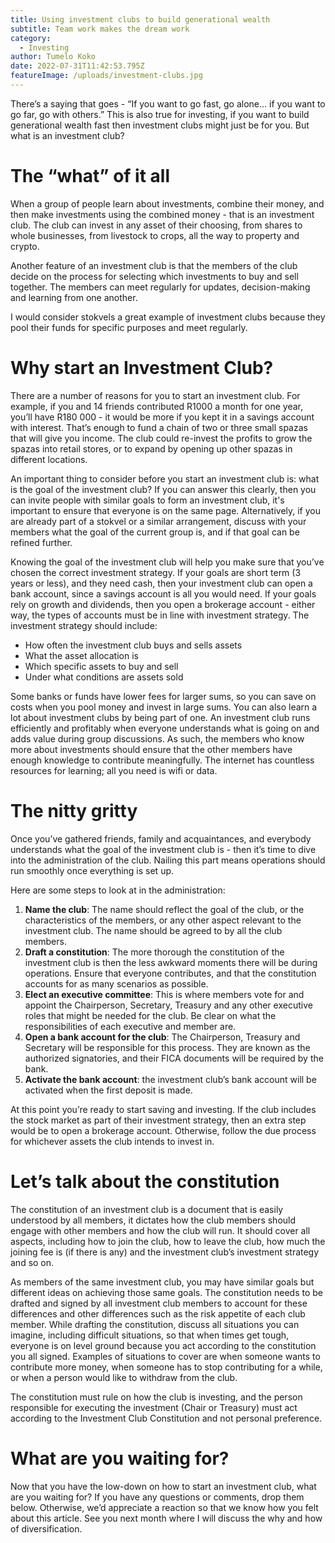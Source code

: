 ```yaml
---
title: Using investment clubs to build generational wealth
subtitle: Team work makes the dream work
category:
  - Investing
author: Tumelo Koko
date: 2022-07-31T11:42:53.795Z
featureImage: /uploads/investment-clubs.jpg
---
```

There’s a saying that goes - “If you want to go fast, go alone… if you want to go far, go with others.” This is also true for investing, if you want to build generational wealth fast then investment clubs might just be for you. But what is an investment club?

# [](<>)The “what” of it all

When a group of people learn about investments, combine their money, and then make investments using the combined money - that is an investment club. The club can invest in any asset of their choosing, from shares to whole businesses, from livestock to crops, all the way to property and crypto.

Another feature of an investment club is that the members of the club decide on the process for selecting which investments to buy and sell together. The members can meet regularly for updates, decision-making and learning from one another.

I would consider stokvels a great example of investment clubs because they pool their funds for specific purposes and meet regularly.

# [](<>)Why start an Investment Club?

There are a number of reasons for you to start an investment club. For example, if you and 14 friends contributed R1000 a month for one year, you’ll have R180 000 - it would be more if you kept it in a savings account with interest. That’s enough to fund a chain of two or three small spazas that will give you income. The club could re-invest the profits to grow the spazas into retail stores, or to expand by opening up other spazas in different locations.

An important thing to consider before you start an investment club is: what is the goal of the investment club? If you can answer this clearly, then you can invite people with similar goals to form an investment club, it's important to ensure that everyone is on the same page. Alternatively, if you are already part of a stokvel or a similar arrangement, discuss with your members what the goal of the current group is, and if that goal can be refined further.

Knowing the goal of the investment club will help you make sure that you’ve chosen the correct investment strategy. If your goals are short term (3 years or less), and they need cash, then your investment club can open a bank account, since a savings account is all you would need. If your goals rely on growth and dividends, then you open a brokerage account - either way, the types of accounts must be in line with investment strategy. The investment strategy should include:

* How often the investment club buys and sells assets
* What the asset allocation is
* Which specific assets to buy and sell
* Under what conditions are assets sold

Some banks or funds have lower fees for larger sums, so you can save on costs when you pool money and invest in large sums. You can also learn a lot about investment clubs by being part of one. An investment club runs efficiently and profitably when everyone understands what is going on and adds value during group discussions. As such, the members who know more about investments should ensure that the other members have enough knowledge to contribute meaningfully. The internet has countless resources for learning; all you need is wifi or data.

# [](<>)The nitty gritty

Once you’ve gathered friends, family and acquaintances, and everybody understands what the goal of the investment club is - then it’s time to dive into the administration of the club. Nailing this part means operations should run smoothly once everything is set up.

Here are some steps to look at in the administration:

1. **Name the club**: The name should reflect the goal of the club, or the characteristics of the members, or any other aspect relevant to the investment club. The name should be agreed to by all the club members.
2. **Draft a constitution**: The more thorough the constitution of the investment club is then the less awkward moments there will be during operations. Ensure that everyone contributes, and that the constitution accounts for as many scenarios as possible.
3. **Elect an executive committee**: This is where members vote for and appoint the Chairperson, Secretary, Treasury and any other executive roles that might be needed for the club. Be clear on what the responsibilities of each executive and member are.
4. **Open a bank account for the club**: The Chairperson, Treasury and Secretary will be responsible for this process. They are known as the authorized signatories, and their FICA documents will be required by the bank.
5. **Activate the bank account**: the investment club’s bank account will be activated when the first deposit is made.

At this point you’re ready to start saving and investing. If the club includes the stock market as part of their investment strategy, then an extra step would be to open a brokerage account. Otherwise, follow the due process for whichever assets the club intends to invest in.

# [](<>)Let’s talk about the constitution

The constitution of an investment club is a document that is easily understood by all members, it dictates how the club members should engage with other members and how the club will run. It should cover all aspects, including how to join the club, how to leave the club, how much the joining fee is (if there is any) and the investment club’s investment strategy and so on.

As members of the same investment club, you may have similar goals but different ideas on achieving those same goals. The constitution needs to be drafted and signed by all investment club members to account for these differences and other differences such as the risk appetite of each club member. While drafting the constitution, discuss all situations you can imagine, including difficult situations, so that when times get tough, everyone is on level ground because you act according to the constitution you all signed. Examples of situations to cover are when someone wants to contribute more money, when someone has to stop contributing for a while, or when a person would like to withdraw from the club.

The constitution must rule on how the club is investing, and the person responsible for executing the investment (Chair or Treasury) must act according to the Investment Club Constitution and not personal preference.

# [](<>)What are you waiting for?

Now that you have the low-down on how to start an investment club, what are you waiting for? If you have any questions or comments, drop them below. Otherwise, we’d appreciate a reaction so that we know how you felt about this article. See you next month where I will discuss the why and how of diversification.